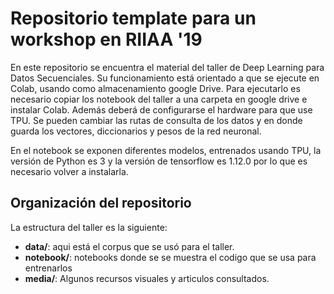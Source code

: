 # Repositorio template para un workshop en RIIAA '19

En este repositorio se encuentra el material del taller de Deep Learning para Datos Secuenciales. Su funcionamiento está orientado a que se ejecute en Colab, usando como almacenamiento google Drive. Para ejecutarlo es necesario copiar los notebook del taller a una carpeta en google drive e instalar Colab. Además deberá de configurarse el hardware para que use TPU. Se pueden cambiar las rutas de consulta de los datos y en donde guarda los vectores, diccionarios y pesos de la red neuronal.

En el notebook se exponen diferentes modelos, entrenados usando TPU, la versión de Python es 3 y la versión de tensorflow es 1.12.0 por lo que es necesario volver a instalarla.

## Organización del repositorio

La estructura del taller es la siguiente:

* **data/**: aqui está el corpus que se usó para el taller.
* **notebook/**:  notebooks donde se se muestra el codigo que se usa para entrenarlos
* **media/**: Algunos recursos visuales y articulos consultados.